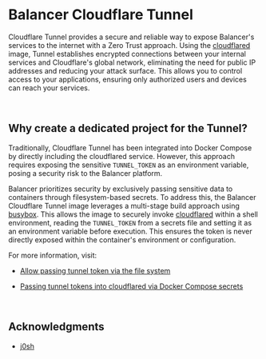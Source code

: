 # Balancer Cloudflare Tunnel

Cloudflare Tunnel provides a secure and reliable way to expose Balancer's services to the internet with a Zero Trust approach. Using the [cloudflared](https://hub.docker.com/r/cloudflare/cloudflared) image, Tunnel establishes encrypted connections between your internal services and Cloudflare's global network, eliminating the need for public IP addresses and reducing your attack surface. This allows you to control access to your applications, ensuring only authorized users and devices can reach your services.





<br/>

## Why create a dedicated project for the Tunnel?

Traditionally, Cloudflare Tunnel has been integrated into Docker Compose by directly including the cloudflared service. However, this approach requires exposing the sensitive `TUNNEL_TOKEN` as an environment variable, posing a security risk to the Balancer platform.

Balancer prioritizes security by exclusively passing sensitive data to containers through filesystem-based secrets. To address this, the Balancer Cloudflare Tunnel image leverages a multi-stage build approach using [busybox](https://hub.docker.com/_/busybox). This allows the image to securely invoke [cloudflared](https://hub.docker.com/r/cloudflare/cloudflared) within a shell environment, reading the `TUNNEL_TOKEN` from a secrets file and setting it as an environment variable before execution. This ensures the token is never directly exposed within the container's environment or configuration.

For more information, visit:

- [Allow passing tunnel token via the file system](https://github.com/cloudflare/cloudflared/issues/645)

- [Passing tunnel tokens into cloudflared via Docker Compose secrets](https://gist.github.com/j0sh/b1971bfbbffeb92709cf096fb788f70c)





<br/>

## Acknowledgments

- [j0sh](https://github.com/j0sh)